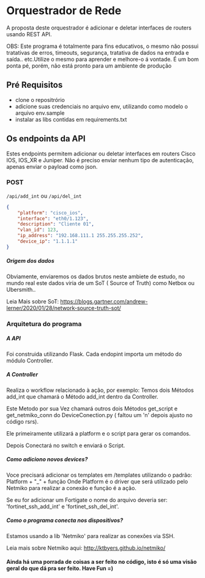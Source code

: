 # Orquestrador de Rede
A proposta deste orquestrador é adicionar e deletar interfaces de routers usando REST API.

OBS: Este programa é totalmente para fins educativos, o mesmo não possui tratativas de erros, timeouts, segurança, tratativa de dados na entrada e saída.. etc.Utilize o mesmo para aprender e melhore-o á vontade. É um bom ponta pé, porém, não está pronto para um ambiente de produção

## Pré Requisitos
* clone o repositrório
* adicione suas credenciais no arquivo env, utilizando como modelo o arquivo env.sample
* instalar as libs contidas em requirements.txt

## Os endpoints da API
Estes endpoints permitem adicionar ou deletar interfaces em routers Cisco IOS, IOS_XR e Juniper. Não é preciso enviar nenhum tipo de autenticação, apenas enviar o payload como json.

### POST
`/api/add_int` ou `/api/del_int`
```json
{
	"platform": "cisco_ios",
    "interface": "eth0/1.123",
	"description": "Cliente 01",
	"vlan_id": 123,
	"ip_address": "192.168.111.1 255.255.255.252",
	"device_ip": "1.1.1.1"
}
```
##### Origem dos dados
Obviamente, enviaremos os dados brutos neste ambiete de estudo, no mundo real este dados viria de um SoT ( Source of Truth) como Netbox ou Ubersmith..

Leia Mais sobre SoT: https://blogs.gartner.com/andrew-lerner/2020/01/28/network-source-truth-sot/

### Arquitetura do programa 
##### A API
Foi construida utilizando Flask.
Cada endopint importa um método do módulo Controller.

##### A Controller
Realiza o workflow relacionado à ação, por exemplo:
Temos dois Métodos add_int que chamará o Método add_int dentro da Controller.

Este Metodo por sua Vez chamará outros dois Métodos get_script e get_netmiko_conn do DeviceConection.py ( faltou um 'n' depois ajusto no código rsrs).

Ele primeiramente utilizará a platform e o script para gerar os comandos.

Depois Conectará no switch e enviará o Script.

##### Como adiciono novos devices?
Voce precisará adicionar os templates em /templates utilizando o padrão:
Platform + "_" + função
Onde Platform é o driver que será utilizado pelo Netmiko para realizar a conexão e função é a ação.

Se eu for adicionar um Fortigate o nome do arquivo deveria ser: 'fortinet_ssh_add_int' e 'fortinet_ssh_del_int'.

##### Como o programa conecta nos dispositivos?
Estamos usando a lib 'Netmiko' para realizar as conexões via SSH.

Leia mais sobre Netmiko aqui: http://ktbyers.github.io/netmiko/

#### Ainda há uma porrada de coisas a ser feito no código, isto é só uma visão geral do que dá pra ser feito. Have Fun =)
